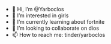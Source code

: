 - 👋 Hi, I’m @Yarboclos
- 👀 I’m interested in girls
- 🌱 I’m currently learning about fortnite
- 💞️ I’m looking to collaborate on dios
- 📫 How to reach me: tinder/yarboclos

<!---
Yarboclos/Yarboclos is a ✨ special ✨ repository because its `README.md` (this file) appears on your GitHub profile.
You can click the Preview link to take a look at your changes.
--->
